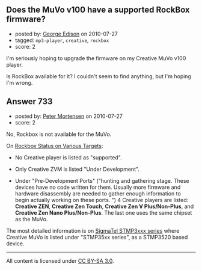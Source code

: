 ## Does the MuVo v100 have a supported RockBox firmware?

- posted by: [George Edison](https://stackexchange.com/users/-1/19-george-edison) on 2010-07-27
- tagged: `mp3-player`, `creative`, `rockbox`
- score: 2

<p>I'm seriously hoping to upgrade the firmware on my Creative MuVo v100 player.</p>

<p>Is RockBox available for it? I couldn't seem to find anything, but I'm hoping I'm wrong.</p>



## Answer 733

- posted by: [Peter Mortensen](https://stackexchange.com/users/-1/118-peter-mortensen) on 2010-07-27
- score: 2

<p>No, Rockbox is not available for the MuVo.</p>

<p>On <a href="http://www.rockbox.org/wiki/TargetStatus#New_Platforms_Currently_Under_De" rel="nofollow">Rockbox Status on Various Targets</a>:</p>

<ul>
<li><p>No Creative player is listed as "supported".</p></li>
<li><p>Only Creative ZVM is listed "Under Development".</p></li>
<li><p>Under "Pre-Development Ports" ("hunting and gathering stage. These devices have no code written for them. Usually more firmware and hardware disassembly are needed to gather enough information to begin actually working on these ports. ") 4 Creative players are listed: <strong>Creative ZEN</strong>, <strong>Creative Zen Touch</strong>, <strong>Creative Zen V Plus/Non-Plus</strong>, and <strong>Creative Zen Nano Plus/Non-Plus</strong>. The last one uses the same chipset as the MuVo.</p></li>
</ul>

<p>The most detailed information is on <a href="http://www.rockbox.org/wiki/SigmaTelSTMP3xxx" rel="nofollow">SigmaTel STMP3xxx series</a> where Creative MuVo is listed under "STMP35xx series", as a STMP3520 based device.</p>




---

All content is licensed under [CC BY-SA 3.0](https://creativecommons.org/licenses/by-sa/3.0/).
